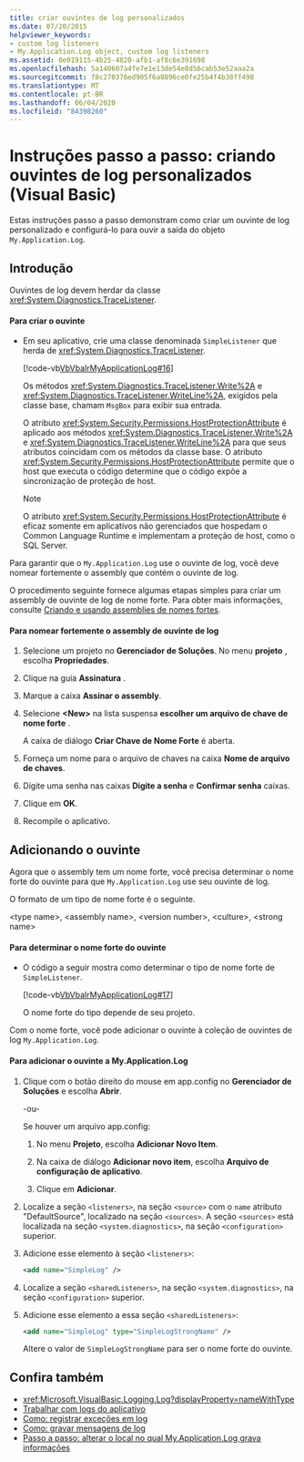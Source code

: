 ```yaml
---
title: criar ouvintes de log personalizados
ms.date: 07/20/2015
helpviewer_keywords:
- custom log listeners
- My.Application.Log object, custom log listeners
ms.assetid: 0e019115-4b25-4820-afb1-af8c6e391698
ms.openlocfilehash: 5a140607a4fe7e1e13de54e8d56cab53e52aaa2a
ms.sourcegitcommit: f8c270376ed905f6a8896ce0fe25b4f4b38ff498
ms.translationtype: MT
ms.contentlocale: pt-BR
ms.lasthandoff: 06/04/2020
ms.locfileid: "84398260"
---
```

# <a name="walkthrough-creating-custom-log-listeners-visual-basic"></a>Instruções passo a passo: criando ouvintes de log personalizados (Visual Basic)

Estas instruções passo a passo demonstram como criar um ouvinte de log personalizado e configurá-lo para ouvir a saída do objeto `My.Application.Log`.

## <a name="getting-started"></a>Introdução

Ouvintes de log devem herdar da classe <xref:System.Diagnostics.TraceListener>.

#### <a name="to-create-the-listener"></a>Para criar o ouvinte

- Em seu aplicativo, crie uma classe denominada `SimpleListener` que herda de <xref:System.Diagnostics.TraceListener>.

     [!code-vb[VbVbalrMyApplicationLog#16](~/samples/snippets/visualbasic/VS_Snippets_VBCSharp/VbVbalrMyApplicationLog/VB/Form1.vb#16)]

     Os métodos <xref:System.Diagnostics.TraceListener.Write%2A> e <xref:System.Diagnostics.TraceListener.WriteLine%2A>, exigidos pela classe base, chamam `MsgBox` para exibir sua entrada.

     O atributo <xref:System.Security.Permissions.HostProtectionAttribute> é aplicado aos métodos <xref:System.Diagnostics.TraceListener.Write%2A> e <xref:System.Diagnostics.TraceListener.WriteLine%2A> para que seus atributos coincidam com os métodos da classe base. O atributo <xref:System.Security.Permissions.HostProtectionAttribute> permite que o host que executa o código determine que o código expõe a sincronização de proteção de host.

    > [!NOTE]
    > O atributo <xref:System.Security.Permissions.HostProtectionAttribute> é eficaz somente em aplicativos não gerenciados que hospedam o Common Language Runtime e implementam a proteção de host, como o SQL Server.

Para garantir que o `My.Application.Log` use o ouvinte de log, você deve nomear fortemente o assembly que contém o ouvinte de log.

O procedimento seguinte fornece algumas etapas simples para criar um assembly de ouvinte de log de nome forte. Para obter mais informações, consulte [Criando e usando assemblies de nomes fortes](../../../../standard/assembly/create-use-strong-named.md).

#### <a name="to-strongly-name-the-log-listener-assembly"></a>Para nomear fortemente o assembly de ouvinte de log

1. Selecione um projeto no **Gerenciador de Soluções**. No menu **projeto** , escolha **Propriedades**.

2. Clique na guia **Assinatura** .

3. Marque a caixa **Assinar o assembly**.

4. Selecione **\<New>** na lista suspensa **escolher um arquivo de chave de nome forte** .

     A caixa de diálogo **Criar Chave de Nome Forte** é aberta.

5. Forneça um nome para o arquivo de chaves na caixa **Nome de arquivo de chaves**.

6. Digite uma senha nas caixas **Digite a senha** e **Confirmar senha** caixas.

7. Clique em **OK**.

8. Recompile o aplicativo.

## <a name="adding-the-listener"></a>Adicionando o ouvinte

Agora que o assembly tem um nome forte, você precisa determinar o nome forte do ouvinte para que `My.Application.Log` use seu ouvinte de log.

O formato de um tipo de nome forte é o seguinte.

\<type name>, \<assembly name>, \<version number>, \<culture>, \<strong name>

#### <a name="to-determine-the-strong-name-of-the-listener"></a>Para determinar o nome forte do ouvinte

- O código a seguir mostra como determinar o tipo de nome forte de `SimpleListener`.

     [!code-vb[VbVbalrMyApplicationLog#17](~/samples/snippets/visualbasic/VS_Snippets_VBCSharp/VbVbalrMyApplicationLog/VB/Form1.vb#17)]

     O nome forte do tipo depende de seu projeto.

Com o nome forte, você pode adicionar o ouvinte à coleção de ouvintes de log `My.Application.Log`.

#### <a name="to-add-the-listener-to-myapplicationlog"></a>Para adicionar o ouvinte a My.Application.Log

1. Clique com o botão direito do mouse em app.config no **Gerenciador de Soluções** e escolha **Abrir**.

     -ou-

     Se houver um arquivo app.config:

    1. No menu **Projeto**, escolha **Adicionar Novo Item**.

    2. Na caixa de diálogo **Adicionar novo item**, escolha **Arquivo de configuração de aplicativo**.

    3. Clique em **Adicionar**.

2. Localize a seção `<listeners>`, na seção `<source>` com o `name` atributo "DefaultSource", localizado na seção `<sources>`. A seção `<sources>` está localizada na seção `<system.diagnostics>`, na seção `<configuration>` superior.

3. Adicione esse elemento à seção `<listeners>`:

    ```xml
    <add name="SimpleLog" />
    ```

4. Localize a seção `<sharedListeners>`, na seção `<system.diagnostics>`, na seção `<configuration>` superior.

5. Adicione esse elemento a essa seção `<sharedListeners>`:

    ```xml
    <add name="SimpleLog" type="SimpleLogStrongName" />
    ```

     Altere o valor de `SimpleLogStrongName` para ser o nome forte do ouvinte.

## <a name="see-also"></a>Confira também

- <xref:Microsoft.VisualBasic.Logging.Log?displayProperty=nameWithType>
- [Trabalhar com logs do aplicativo](working-with-application-logs.md)
- [Como: registrar exceções em log](how-to-log-exceptions.md)
- [Como: gravar mensagens de log](how-to-write-log-messages.md)
- [Passo a passo: alterar o local no qual My.Application.Log grava informações](walkthrough-changing-where-my-application-log-writes-information.md)
